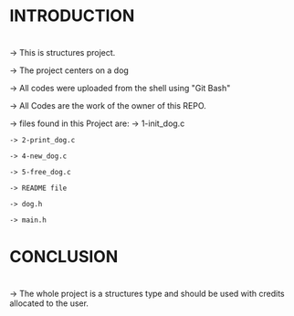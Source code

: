 # INTRODUCTION
#
-> This is structures project.

-> The project centers on a dog

-> All codes were uploaded from the shell using "Git Bash"

-> All Codes are the work of the owner of this REPO.

-> files found in this Project are:
	-> 1-init_dog.c

	-> 2-print_dog.c

	-> 4-new_dog.c

	-> 5-free_dog.c

	-> README file

	-> dog.h

	-> main.h

# CONCLUSION
#
-> The whole project is a structures type and should be used with credits allocated to the user.
